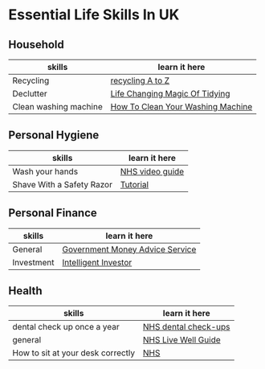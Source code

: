 # Essential Life Skills In UK

## Household

skills | learn it here
------------ | -------------
Recycling | [recycling A to Z](https://www.cityoflondon.gov.uk/services/environment-and-planning/waste-and-recycling/household-waste-and-recycling/Pages/clear-recycling-sacks.aspx)
Declutter | [Life Changing Magic Of Tidying](https://www.amazon.com/Life-Changing-Magic-Tidying-effective-clutter/dp/0091955106/ref=tmm_pap_swatch_0?_encoding=UTF8&qid=1587211662&sr=8-1)
Clean washing machine | [How To Clean Your Washing Machine](https://www.youtube.com/watch?v=WxxOtXTiDUY)

## Personal Hygiene

skills | learn it here
------------ | -------------
Wash your hands | [NHS video guide](https://www.nhs.uk/live-well/healthy-body/best-way-to-wash-your-hands/)
Shave With a Safety Razor | [Tutorial](https://www.youtube.com/watch?v=ps88RU_BXlA)

## Personal Finance

skills | learn it here
------------ | -------------
General | [Government Money Advice Service](https://www.moneyadviceservice.org.uk/)
Investment | [Intelligent Investor](https://www.amazon.co.uk/dp/0060555661?tag=duc08-21&linkCode=osi&th=1&psc=1)

## Health

skills | learn it here
------------ | -------------
dental check up once a year | [NHS dental check-ups](https://www.nhs.uk/live-well/healthy-body/dental-check-ups/)
general | [NHS Live Well Guide](https://www.nhs.uk/live-well/)
How to sit at your desk correctly | [NHS](https://www.nhs.uk/live-well/healthy-body/how-to-sit-correctly/)
